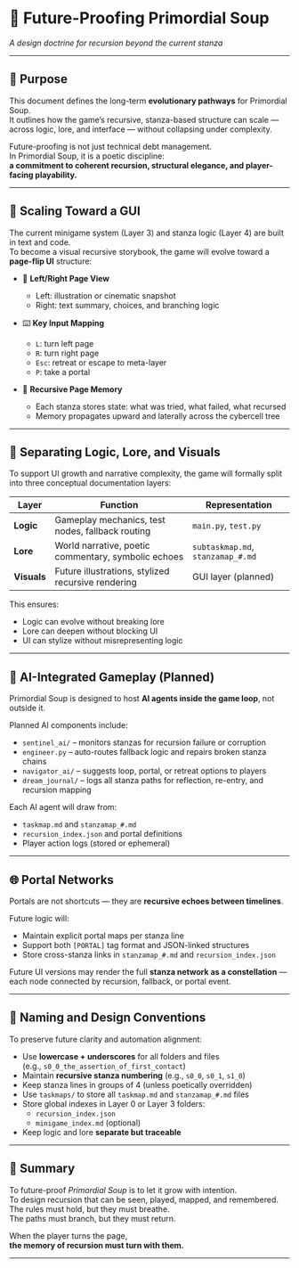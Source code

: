 <!-- Save to: storybook_primordial_soup/future_proofing.md -->

# 🌱 Future-Proofing Primordial Soup  
*A design doctrine for recursion beyond the current stanza*

---

## 📜 Purpose

This document defines the long-term **evolutionary pathways** for Primordial Soup.  
It outlines how the game’s recursive, stanza-based structure can scale — across logic, lore, and interface — without collapsing under complexity.

Future-proofing is not just technical debt management.  
In Primordial Soup, it is a poetic discipline:  
**a commitment to coherent recursion, structural elegance, and player-facing playability.**

---

## 📖 Scaling Toward a GUI

The current minigame system (Layer 3) and stanza logic (Layer 4) are built in text and code.  
To become a visual recursive storybook, the game will evolve toward a **page-flip UI** structure:

- 📄 **Left/Right Page View**  
  - Left: illustration or cinematic snapshot  
  - Right: text summary, choices, and branching logic

- ⌨️ **Key Input Mapping**  
  - `L`: turn left page  
  - `R`: turn right page  
  - `Esc`: retreat or escape to meta-layer  
  - `P`: take a portal

- 🔄 **Recursive Page Memory**  
  - Each stanza stores state: what was tried, what failed, what recursed  
  - Memory propagates upward and laterally across the cybercell tree

---

## 🔀 Separating Logic, Lore, and Visuals

To support UI growth and narrative complexity, the game will formally split into three conceptual documentation layers:

| Layer | Function | Representation |
|-------|----------|----------------|
| **Logic** | Gameplay mechanics, test nodes, fallback routing | `main.py`, `test.py` |
| **Lore** | World narrative, poetic commentary, symbolic echoes | `subtaskmap.md`, `stanzamap_#.md` |
| **Visuals** | Future illustrations, stylized recursive rendering | GUI layer (planned) |

This ensures:
- Logic can evolve without breaking lore  
- Lore can deepen without blocking UI  
- UI can stylize without misrepresenting logic

---

## 🤖 AI-Integrated Gameplay (Planned)

Primordial Soup is designed to host **AI agents inside the game loop**, not outside it.

Planned AI components include:

- `sentinel_ai/` – monitors stanzas for recursion failure or corruption  
- `engineer.py` – auto-routes fallback logic and repairs broken stanza chains  
- `navigator_ai/` – suggests loop, portal, or retreat options to players  
- `dream_journal/` – logs all stanza paths for reflection, re-entry, and recursion mapping

Each AI agent will draw from:

- `taskmap.md` and `stanzamap_#.md`  
- `recursion_index.json` and portal definitions  
- Player action logs (stored or ephemeral)

---

## 🌐 Portal Networks

Portals are not shortcuts — they are **recursive echoes between timelines**.

Future logic will:

- Maintain explicit portal maps per stanza line  
- Support both `[PORTAL]` tag format and JSON-linked structures  
- Store cross-stanza links in `stanzamap_#.md` and `recursion_index.json`

Future UI versions may render the full **stanza network as a constellation** — each node connected by recursion, fallback, or portal event.

---

## 🧱 Naming and Design Conventions

To preserve future clarity and automation alignment:

- Use **lowercase + underscores** for all folders and files  
  (e.g., `s0_0_the_assertion_of_first_contact`)
- Maintain **recursive stanza numbering** (e.g., `s0_0`, `s0_1`, `s1_0`)
- Keep stanza lines in groups of 4 (unless poetically overridden)
- Use `taskmaps/` to store all `taskmap.md` and `stanzamap_#.md` files
- Store global indexes in Layer 0 or Layer 3 folders:  
  - `recursion_index.json`  
  - `minigame_index.md` (optional)
- Keep logic and lore **separate but traceable**

---

## 📌 Summary

To future-proof *Primordial Soup* is to let it grow with intention.  
To design recursion that can be seen, played, mapped, and remembered.  
The rules must hold, but they must breathe.  
The paths must branch, but they must return.

When the player turns the page,  
**the memory of recursion must turn with them.**

---

